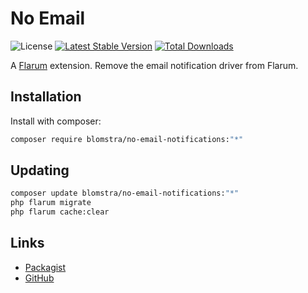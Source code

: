 # No Email

![License](https://img.shields.io/badge/license-MIT-blue.svg) [![Latest Stable Version](https://img.shields.io/packagist/v/blomstra/noemail.svg)](https://packagist.org/packages/blomstra/noemail) [![Total Downloads](https://img.shields.io/packagist/dt/blomstra/noemail.svg)](https://packagist.org/packages/blomstra/noemail)

A [Flarum](http://flarum.org) extension. Remove the email notification driver from Flarum.

## Installation

Install with composer:

```sh
composer require blomstra/no-email-notifications:"*"
```

## Updating

```sh
composer update blomstra/no-email-notifications:"*"
php flarum migrate
php flarum cache:clear
```

## Links

- [Packagist](https://packagist.org/packages/blomstra/no-email-notifications)
- [GitHub](https://github.com/blomstra/flarum-ext-no-email-notifications)
